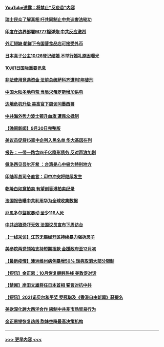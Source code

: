 #### [YouTube透露：将禁止“反疫苗”内容](../pages/prog202/a103231796.md?t=10012251) 
#### [瑞士民众了解真相 吁共同制止中共迫害法轮功](../pages/prog202/a103231726.md?t=10012251) 
#### [印度在边界部署M777榴弹炮 中共反应激烈](../pages/prog202/a103231669.md?t=10012251) 
#### [外汇短缺 朝鲜下令国营食品店可接受外币](../pages/prog202/a103231648.md?t=10012251) 
#### [日本真子公主10/26登记结婚 不举行婚礼原因曝光](../pages/prog202/a103231574.md?t=10012251) 
#### [10月1日国际重要讯息](../pages/prog202/a103231575.md?t=10012251) 
#### [非法使用竞选资金 法前总统萨科齐遭判1年徒刑](../pages/prog202/a103231554.md?t=10012251) 
#### [中国大陆多地电荒 当局求俄罗斯增加供电](../pages/prog202/a103231493.md?t=10012251) 
#### [边境危机升级 美高官下周访问墨西哥](../pages/prog202/a103231145.md?t=10012251) 
#### [中共海外势力波士顿升血旗 遭民众抵制](../pages/prog202/a103231416.md?t=10012251) 
#### [【晚间新闻】9月30日完整版](../pages/prog202/a103231349.md?t=10012251) 
#### [美议员促将15家中企列入黑名单 华大基因在列](../pages/prog202/a103231141.md?t=10012251) 
#### [报告：一带一路含四千亿隐形债务 反对声浪加剧](../pages/prog202/a103231202.md?t=10012251) 
#### [佩洛西见吾尔开希 ：台湾是心中极为特别地方](../pages/prog202/a103231186.md?t=10012251) 
#### [印陆军总司令直言：印中冲突将继续发生](../pages/prog202/a103231179.md?t=10012251) 
#### [乾隆白如意拍卖 有望创香港拍卖纪录](../pages/prog202/a103231142.md?t=10012251) 
#### [法国报告曝中共利用华为全球收集数据](../pages/prog202/a103231113.md?t=10012251) 
#### [厄瓜多尔监狱暴动 至少116人死](../pages/prog202/a103230901.md?t=10012251) 
#### [中共战狼恐吓无效 法国议员宣布下周访台](../pages/prog202/a103231061.md?t=10012251) 
#### [【一线采访】江苏无锡经开区持续暴力强拆房子](../pages/prog202/a103231065.md?t=10012251) 
#### [美参院两党领袖支持短期拨款 金援政府至12月初](../pages/prog202/a103230900.md?t=10012251) 
#### [【最新疫情】澳洲维州病例暴增50% 瑞典取消大部分限制](../pages/prog202/a103230981.md?t=10012251) 
#### [【短讯】金正恩：10月恢复朝韩热线 美敦促对话](../pages/prog202/a103230956.md?t=10012251) 
#### [【禁闻】岸田文雄将任日本首相 誓言对抗中共](../pages/prog202/a103230946.md?t=10012251) 
#### [【短讯】2021诺贝尔和平奖 罗冠聪及《香港自由新闻》获提名](../pages/prog202/a103230949.md?t=10012251) 
#### [美欧深化跨大西洋合作 遏制中共非市场贸易行为](../pages/prog202/a103230918.md?t=10012251) 
#### [金正恩提恢复热线 胞妹空降最高决策机构](../pages/prog202/a103230849.md?t=10012251) 

----
#### [ >>> 更早内容 <<< ](../indexes/prog202-earlier.md)
